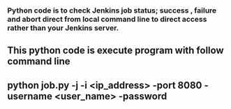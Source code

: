 ### Python code is to check Jenkins job status; success , failure and abort direct from local command line to direct access rather than your Jenkins server.

## This python code is execute program with follow command line
## python job.py -j <jobname> -i <ip_address> -port 8080 -username <user_name> -password <passwd> 

